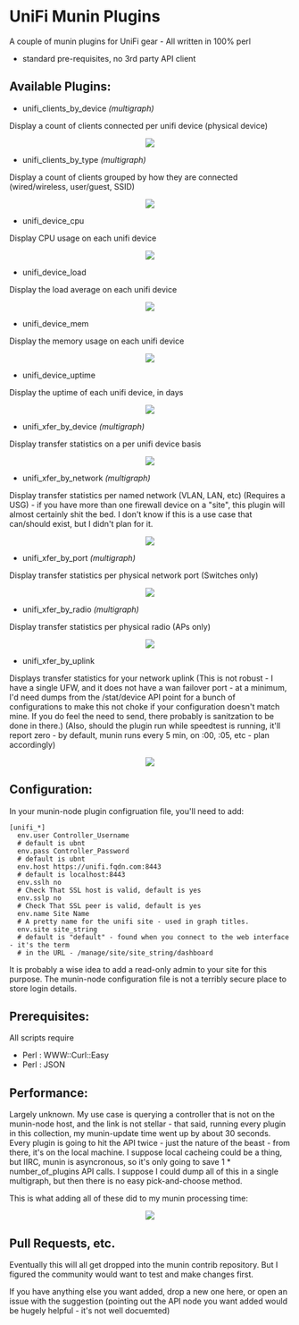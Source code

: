 UniFi Munin Plugins
===================
A couple of munin plugins for UniFi gear - All written in 100% perl 

 * standard pre-requisites, no 3rd party API client

## Available Plugins:


 * unifi\_clients\_by\_device _(multigraph)_
 
 Display a count of clients connected per unifi device (physical device)
 
<p align="center"><img src="https://raw.githubusercontent.com/jtsage/unifi-munin-plugins/master/sample_images/unifi_clients_by_device.png" /></p>


 * unifi\_clients\_by\_type _(multigraph)_
 
 Display a count of clients grouped by how they are connected (wired/wireless, user/guest, SSID)

<p align="center"><img src="https://raw.githubusercontent.com/jtsage/unifi-munin-plugins/master/sample_images/unifi_clients_by_network.png" /></p>

 

 * unifi\_device\_cpu
 
 Display CPU usage on each unifi device
 
<p align="center"><img src="https://raw.githubusercontent.com/jtsage/unifi-munin-plugins/master/sample_images/unifi_device_cpu.png" /></p>



 * unifi\_device\_load

 Display the load average on each unifi device
 
<p align="center"><img src="https://raw.githubusercontent.com/jtsage/unifi-munin-plugins/master/sample_images/unifi_device_load.png" /></p>



 * unifi\_device\_mem
 
 Display the memory usage on each unifi device

<p align="center"><img src="https://raw.githubusercontent.com/jtsage/unifi-munin-plugins/master/sample_images/unifi_device_mem.png" /></p>



 * unifi\_device\_uptime
 
 Display the uptime of each unifi device, in days

<p align="center"><img src="https://raw.githubusercontent.com/jtsage/unifi-munin-plugins/master/sample_images/unifi_device_uptime.png" /></p>



 * unifi\_xfer\_by\_device _(multigraph)_
 
 Display transfer statistics on a per unifi device basis

<p align="center"><img src="https://raw.githubusercontent.com/jtsage/unifi-munin-plugins/master/sample_images/unifi_xfer_by_device.png" /></p>



 * unifi\_xfer\_by\_network _(multigraph)_
 
 Display transfer statistics per named network (VLAN, LAN, etc) (Requires a USG) - if you have more 
 than one firewall device on a "site", this plugin will almost certainly shit the bed.  I don't know 
 if this is a use case that can/should exist, but I didn't plan for it.

<p align="center"><img src="https://raw.githubusercontent.com/jtsage/unifi-munin-plugins/master/sample_images/unifi_xfer_by_network.png" /></p>



 * unifi\_xfer\_by\_port _(multigraph)_
 
 Display transfer statistics per physical network port (Switches only)

<p align="center"><img src="https://raw.githubusercontent.com/jtsage/unifi-munin-plugins/master/sample_images/unifi_xfer_by_port.png" /></p>



 * unifi\_xfer\_by\_radio _(multigraph)_
 
 Display transfer statistics per physical radio (APs only)

<p align="center"><img src="https://raw.githubusercontent.com/jtsage/unifi-munin-plugins/master/sample_images/unifi_xfer_by_radio.png" /></p>



 * unifi\_xfer\_by\_uplink
 
 Displays transfer statistics for your network uplink (This is not robust - I have a single UFW, and 
 it does not have a wan failover port - at a minimum, I'd need dumps from the /stat/device API point 
 for a bunch of configurations to make this not choke if your configuration doesn't match mine.  If 
 you do feel the need to send, there probably is sanitzation to be done in there.) (Also, should the 
 plugin run while speedtest is running, it'll report zero - by default, munin runs every 5 min, 
 on :00, :05, etc - plan accordingly)

<p align="center"><img src="https://raw.githubusercontent.com/jtsage/unifi-munin-plugins/master/sample_images/unifi_xfer_by_uplink.png" /></p>




## Configuration:

In your munin-node plugin configruation file, you'll need to add:

    [unifi_*]
      env.user Controller_Username
      # default is ubnt
      env.pass Controller_Password
      # default is ubnt
      env.host https://unifi.fqdn.com:8443
      # default is localhost:8443
      env.sslh no 
      # Check That SSL host is valid, default is yes
      env.sslp no 
      # Check That SSL peer is valid, default is yes
      env.name Site Name
      # A pretty name for the unifi site - used in graph titles.
      env.site site_string 
      # default is "default" - found when you connect to the web interface - it's the term
      # in the URL - /manage/site/site_string/dashboard

It is probably a wise idea to add a read-only admin to your site for this purpose.  The munin-node 
configuration file is not a terribly secure place to store login details.

## Prerequisites:

All scripts require 

 * Perl : WWW::Curl::Easy
 * Perl : JSON

## Performance:

Largely unknown.  My use case is querying a controller that is not on the munin-node host, and the 
link is not stellar - that said, running every plugin in this collection, my munin-update time went 
up by about 30 seconds. Every plugin is going to hit the API twice - just the nature of the beast - 
from there, it's on the local machine.  I suppose local cacheing could be a thing, but IIRC, munin 
is asyncronous, so it's only going to save 1 * number\_of\_plugins API calls.  I suppose I could 
dump all of this in a single multigraph, but then there is no easy pick-and-choose method.

This is what adding all of these did to my munin processing time:

<p align="center"><img src="https://raw.githubusercontent.com/jtsage/unifi-munin-plugins/master/sample_images/perf_concern.png" /></p>

## Pull Requests, etc.

Eventually this will all get dropped into the munin contrib repository.  But I figured the community 
would want to test and make changes first.

If you have anything else you want added, drop a new one here, or open an issue with the suggestion 
(pointing out the API node you want added would be hugely helpful - it's not well docuemted)


